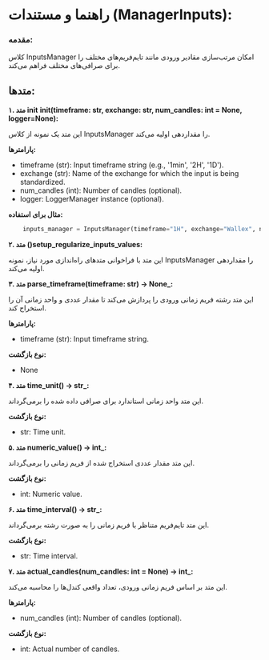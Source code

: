# راهنما و مستندات (ManagerInputs):

### مقدمه:
کلاس InputsManager امکان مرتب‌سازی مقادیر ورودی مانند تایم‌فریم‌های مختلف را برای صرافی‌های مختلف فراهم می‌کند.

## متدها:

**۱. متد __init__**
**__init__(timeframe: str, exchange: str, num_candles: int = None, logger=None):**

  این متد یک نمونه از کلاس InputsManager را مقداردهی اولیه می‌کند.

  **پارامترها:**
  - timeframe (str): Input timeframe string (e.g., '1min', '2H', '1D').
  - exchange (str): Name of the exchange for which the input is being standardized.
  - num_candles (int): Number of candles (optional).
  - logger: LoggerManager instance (optional).

  **مثال برای استفاده:**
  ```python
      inputs_manager = InputsManager(timeframe="1H", exchange="Wallex", num_candles=100, logger=my_logger)
  ```

**۲. متد ()setup_regularize_inputs_values:**

  این متد با فراخوانی متدهای راه‌اندازی مورد نیاز، نمونه InputsManager را مقداردهی اولیه می‌کند.

**۳. متد parse_timeframe(timeframe: str) -> None_:**

  این متد رشته فریم زمانی ورودی را پردازش می‌کند تا مقدار عددی و واحد زمانی آن را استخراج کند.

  **پارامترها:**
  - timeframe (str): Input timeframe string.

  **نوع بازگشت:**
  - None

**۴. متد time_unit() -> str_:**

  این متد واحد زمانی استاندارد برای صرافی داده شده را برمی‌گرداند.

  **نوع بازگشت:**
  - str: Time unit.

**۵. متد numeric_value() -> int_:**

  این متد مقدار عددی استخراج شده از فریم زمانی را برمی‌گرداند.

  **نوع بازگشت:**
  - int: Numeric value.

**۶. متد time_interval() -> str_:**

  این متد تایم‌فریم متناظر با فریم زمانی را به صورت رشته برمی‌گرداند.

  **نوع بازگشت:**
  - str: Time interval.

**۷. متد actual_candles(num_candles: int = None) -> int_:**

  این متد بر اساس فریم زمانی ورودی، تعداد واقعی کندل‌ها را محاسبه می‌کند.

  **پارامترها:**
  - num_candles (int): Number of candles (optional).

  **نوع بازگشت:**
  - int: Actual number of candles.
